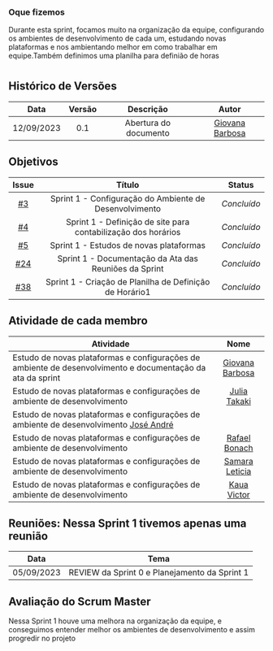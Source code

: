 ### Oque fizemos

Durante esta sprint, focamos muito na organização da equipe, configurando os ambientes de desenvolvimento de cada um, estudando novas plataformas e nos ambientando melhor em como trabalhar em equipe.Também definimos uma planilha para definião de horas

#

## Histórico de Versões

| Data       | Versão | Descrição                                 | Autor             |
| :--------: | :----: | :--------------------:                    | :---------------: |
| 12/09/2023 |  0.1   | Abertura do documento                     | [Giovana Barbosa ](https://github.com/gio221) |

## Objetivos

|                            Issue                             |              Título               |                    Status                     |
| :----------------------------------------------------------: | :-------------------------------: | :-------------------------------------------------: |
| [#3](https://github.com/unb-mds/2023-2-Squad07/issues/3) | Sprint 1 - Configuração do Ambiente de Desenvolvimento | _Concluído_ |
| [#4](https://github.com/unb-mds/2023-2-Squad07/issues/4) | Sprint 1 - Definição de site para contabilização dos horários | _Concluído_ |
|[#5](https://github.com/unb-mds/2023-2-Squad07/issues/5) |  Sprint 1 - Estudos de novas plataformas   |  _Concluído_|
| [#24](https://github.com/unb-mds/2023-2-Squad07/issues/24) | Sprint 1 - Documentação da Ata das Reuniões da Sprint  |  _Concluído_|
| [#38](https://github.com/unb-mds/2023-2-Squad07/issues/38) | Sprint 1 - Criação de Planilha de Definição de Horário1  |  _Concluído_ |


## Atividade de cada membro
| Atividade        |                                                                           Nome                                                                            |
| ------------- | :-------------------------------------------------------------------------------------------------------------------------------------------------------: |
| Estudo de novas plataformas e configurações de ambiente de desenvolvimento e documentação da ata da sprint  |                                                    [Giovana Barbosa ](https://github.com/gio221)                                                    |
| Estudo de novas plataformas e configurações de ambiente de desenvolvimento |                                                    [Julia Takaki](https://github.com/juliatakaki)                                                    |
|Estudo de novas plataformas e configurações de ambiente de desenvolvimento                         [José André](https://github.com/joseandre25)                                                     |
|Estudo de novas plataformas e configurações de ambiente de desenvolvimento  |                                                    [Rafael Bonach](https://github.com/RafaBonach)                                                    |
|Estudo de novas plataformas e configurações de ambiente de desenvolvimento    |                                                    [Samara Leticia](https://github.com/samarawwleticia)                                                    |
| Estudo de novas plataformas e configurações de ambiente de desenvolvimento | [Kaua Victor](https://github.com/Kauanviictor) |


## Reuniões: Nessa Sprint 1 tivemos apenas uma reunião

| Data       | Tema                             
| :---------:| :---------------------------------------------:      
| 05/09/2023 |  REVIEW da Sprint 0 e Planejamento da Sprint 1   

## Avaliação do Scrum Master

Nessa Sprint 1 houve uma melhora na organização da equipe, e conseguimos entender melhor os ambientes de desenvolvimento e assim progredir no projeto